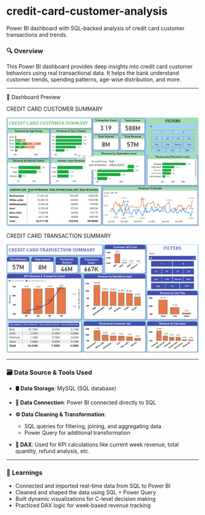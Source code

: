 # credit-card-customer-analysis
Power BI dashboard with SQL-backed analysis of credit card customer transactions and trends.

### 🔍 Overview

This Power BI dashboard provides deep insights into credit card customer behaviors using real transactional data. It helps the bank understand customer trends, spending patterns, age-wise distribution, and more.

---

📸 Dashboard Preview

CREDIT CARD CUSTOMER SUMMARY

![Dashboard Screenshot](https://github.com/Prakasshh/credit-card-customer-analysis/blob/main/CC%20Cust.%20Suammry.png?raw=true)

CREDIT CARD TRANSACTION SUMMARY

![Dashboard Screenshot](https://github.com/Prakasshh/credit-card-customer-analysis/blob/main/CC%20Transaction%20Summary.png?raw=true)


---

### 🗃️ Data Source & Tools Used

* **🛢️ Data Storage**: MySQL (SQL database)
* **🔗 Data Connection**: Power BI connected directly to SQL
* **⚙️ Data Cleaning & Transformation**:

  * SQL queries for filtering, joining, and aggregating data
  * Power Query for additional transformation
* **📐 DAX**: Used for KPI calculations like current week revenue, total quantity, refund analysis, etc.

---




### 🧠 Learnings

* Connected and imported real-time data from SQL to Power BI
* Cleaned and shaped the data using SQL + Power Query
* Built dynamic visualizations for C-level decision making
* Practiced DAX logic for week-based revenue tracking


